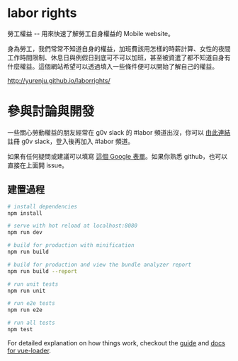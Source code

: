 # labor rights

勞工權益 -- 用來快速了解勞工自身權益的 Mobile website。

身為勞工，我們常常不知道自身的權益，加班費該用怎樣的時薪計算、女性的夜間工作時間限制、休息日與例假日到底可不可以加班，甚至被資遣了都不知道自身有什麼權益。這個網站希望可以透過填入一些條件便可以開始了解自己的權益。

http://yurenju.github.io/laborrights/

# 參與討論與開發

一些關心勞動權益的朋友經常在 g0v slack 的 #labor 頻道出沒，你可以 [由此連結](http://join.g0v.today/) 註冊 g0v slack，登入後再加入 #labor 頻道。

如果有任何疑問或建議可以填寫 [這個 Google 表單](https://goo.gl/forms/4dRTCJbWnkaiWZ3v2)。如果你熟悉 github，也可以直接在上面開 issue。

## 建置過程

``` bash
# install dependencies
npm install

# serve with hot reload at localhost:8080
npm run dev

# build for production with minification
npm run build

# build for production and view the bundle analyzer report
npm run build --report

# run unit tests
npm run unit

# run e2e tests
npm run e2e

# run all tests
npm test
```

For detailed explanation on how things work, checkout the [guide](http://vuejs-templates.github.io/webpack/) and [docs for vue-loader](http://vuejs.github.io/vue-loader).

